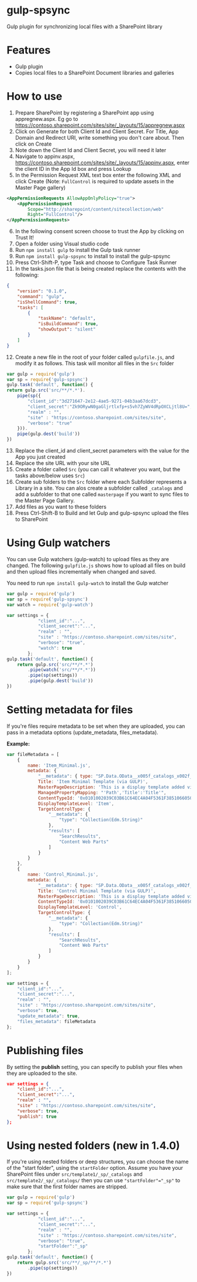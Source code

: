 # gulp-spsync
Gulp plugin for synchronizing local files with a SharePoint library

# Features
 
* Gulp plugin
* Copies local files to a SharePoint Document libraries and galleries

# How to use

1. Prepare SharePoint by registering a SharePoint app using appregnew.aspx. Eg go to https://contoso.sharepoint.com/sites/site/_layouts/15/appregnew.aspx
2. Click on Generate for both Client Id and Client Secret. For Title, App Domain and Redirect URI, write something you don't care about. Then click on Create
3. Note down the Client Id and Client Secret, you will need it later
4. Navigate to appinv.aspx, https://contoso.sharepoint.com/sites/site/_layouts/15/appinv.aspx, enter the client ID in the App Id box and press Lookup
5. In the Permission Request XML text box enter the following XML and click Create (Note: `FullControl` is required to update assets in the Master Page gallery)  
```xml
<AppPermissionRequests AllowAppOnlyPolicy="true">
    <AppPermissionRequest
        Scope="http://sharepoint/content/sitecollection/web"
        Right="FullControl"/>
</AppPermissionRequests>
```
6. In the following consent screen choose to trust the App by clicking on Trust It!
7. Open a folder using Visual studio code
8. Run `npm install gulp` to install the Gulp task runner
9. Run `npm install gulp-spsync` to install to install the gulp-spsync 
10. Press Ctrl-Shift-P, type Task and choose to Configure Task Runner
11. In the tasks.json file that is being created replace the contents with the following:
```json
{
    "version": "0.1.0",
    "command": "gulp",
    "isShellCommand": true,
    "tasks": [
        {
            "taskName": "default",
            "isBuildCommand": true,
            "showOutput": "silent"
        }
    ]
}	
```
12. Create a new file in the root of your folder called `gulpfile.js`, and modify it as follows. This task will monitor all files in the `Src` folder
```javascript
var gulp = require('gulp')
var sp = require('gulp-spsync')
gulp.task('default', function() {
return gulp.src('src/**/*.*').
    pipe(sp({
        "client_id":"3d271647-2e12-4ae5-9271-04b3aa67dcd3",
        "client_secret":"Zk9ORywN0gaGljrtlxfp+s5vh7ZyWV4dRpOXCLjtl8U=",
        "realm" : "",
        "site" : "https://contoso.sharepoint.com/sites/site",
        "verbose": "true"
    })).		
    pipe(gulp.dest('build'))
})
```
13. Replace the client_id and client_secret parameters with the value for the App you just created
14. Replace the site URL with your site URL
15. Create a folder called `Src` (you can call it whatever you want, but the tasks above/below uses `Src`)
16. Create sub folders to the `Src` folder where each Subfolder represents a Library in a site. You can alos create a subfolder called `_catalogs` and 
add a subfolder to that one called `masterpage` if you want to sync files to the Master Page Gallery.
17. Add files as you want to these folders
18. Press Ctrl-Shift-B to Build and let Gulp and gulp-spsync upload the files to SharePoint

# Using Gulp watchers

You can use Gulp watchers (gulp-watch) to upload files as they are changed. 
The following `gulpfile.js` shows how to upload all files on build and then upload files incrementally when changed and saved.

You need to run `npm install gulp-watch` to install the Gulp watcher

```javascript
var gulp = require('gulp')
var sp = require('gulp-spsync')
var watch = require('gulp-watch')

var settings = {
			"client_id":"...",
			"client_secret":"...",
			"realm" : "",
			"site" : "https://contoso.sharepoint.com/sites/site",
			"verbose": "true",
			"watch": true
		};
gulp.task('default', function() {
	return gulp.src('src/**/*.*')
		.pipe(watch('src/**/*.*'))
		.pipe(sp(settings))		
		.pipe(gulp.dest('build'))
})

```
# Setting metadata for files
If you're files require metadata to be set when they are uploaded, you can pass in a metadata options (update_metadata, files_metadata).

**Example:**
```javascript
var fileMetadata = [
    {
        name: 'Item_Minimal.js',
        metadata: {
            "__metadata": { type: "SP.Data.OData__x005f_catalogs_x002f_masterpageItem" },
            Title: 'Item Minimal Template (via GULP)',
            MasterPageDescription: 'This is a display template added via gulp.',
            ManagedPropertyMapping: "'Path','Title':'Title'",
            ContentTypeId: '0x0101002039C03B61C64EC4A04F5361F38510660500A0383064C59087438E649B7323C95AF6',
            DisplayTemplateLevel: 'Item',
            TargetControlType: {
                "__metadata": {
                    "type": "Collection(Edm.String)"
                },
                "results": [
                    "SearchResults",
                    "Content Web Parts"
                ]
            }
        }
    },
    {
        name: 'Control_Minimal.js',
        metadata: {
            "__metadata": { type: "SP.Data.OData__x005f_catalogs_x002f_masterpageItem" },
            Title: 'Control Minimal Template (via GULP)',
            MasterPageDescription: 'This is a display template added via gulp.',
            ContentTypeId: '0x0101002039C03B61C64EC4A04F5361F38510660500A0383064C59087438E649B7323C95AF6',
            DisplayTemplateLevel: 'Control',
            TargetControlType: {
                "__metadata": {
                    "type": "Collection(Edm.String)"
                },
                "results": [
                    "SearchResults",
                    "Content Web Parts"
                ]
            }
        }
    }
];

var settings = {
    "client_id":"...",
    "client_secret":"...",
    "realm" : "",
    "site" : "https://contoso.sharepoint.com/sites/site",
    "verbose": true,
    "update_metadata": true,
    "files_metadata": fileMetadata
};
```

# Publishing files
By setting the **publish** setting, you can specify to publish your files when they are uploaded to the site.

```json
var settings = {
    "client_id":"...",
    "client_secret":"...",
    "realm" : "",
    "site" : "https://contoso.sharepoint.com/sites/site",
    "verbose": true,
    "publish": true
};
```

# Using nested folders (new in 1.4.0)

If you're using nested folders or deep structures, you can choose the name of the "start folder", using the `startFolder` option. 
Assume you have your SharePoint files under `src/template1/_sp/_catalogs` and `src/template2/_sp/_catalogs/` then you can use `"startFolder"="_sp"` to make sure that the first folder names are stripped.

```javascript
var gulp = require('gulp')
var sp = require('gulp-spsync')

var settings = {
			"client_id":"...",
			"client_secret":"...",
			"realm" : "",
			"site" : "https://contoso.sharepoint.com/sites/site",
			"verbose": "true",
            "startFolder":"_sp"
		};
gulp.task('default', function() {
	return gulp.src('src/**/_sp/**/*.*')
		.pipe(sp(settings))		
})

```
